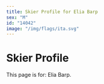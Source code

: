 ```yaml
---
title: Skier Profile for Elia Barp
sex: "M"
id: "14042"
image: "/img/flags/ita.svg" 
---
```


# Skier Profile

This page is for: Elia Barp.
    
